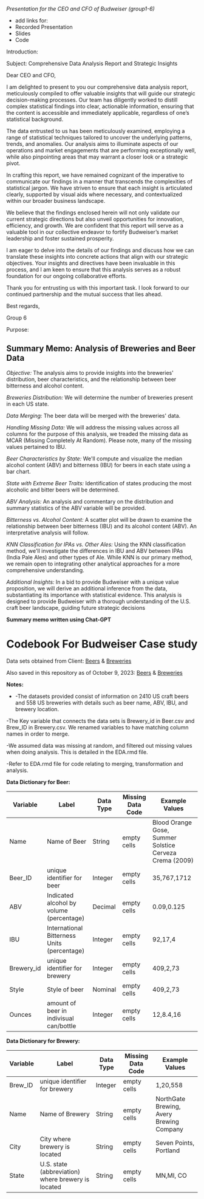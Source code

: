 *Presentation for the CEO and CFO of Budweiser (group1-6)*


- add links for: 
- Recorded Presentation
- Slides
- Code

Introduction:

Subject: Comprehensive Data Analysis Report and Strategic Insights

Dear CEO and CFO,

I am delighted to present to you our comprehensive data analysis report, meticulously compiled to offer valuable insights that will guide our strategic decision-making processes. Our team has diligently worked to distill complex statistical findings into clear, actionable information, ensuring that the content is accessible and immediately applicable, regardless of one’s statistical background.

The data entrusted to us has been meticulously examined, employing a range of statistical techniques tailored to uncover the underlying patterns, trends, and anomalies. Our analysis aims to illuminate aspects of our operations and market engagements that are performing exceptionally well, while also pinpointing areas that may warrant a closer look or a strategic pivot.

In crafting this report, we have remained cognizant of the imperative to communicate our findings in a manner that transcends the complexities of statistical jargon. We have striven to ensure that each insight is articulated clearly, supported by visual aids where necessary, and contextualized within our broader business landscape.

We believe that the findings enclosed herein will not only validate our current strategic directions but also unveil opportunities for innovation, efficiency, and growth. We are confident that this report will serve as a valuable tool in our collective endeavor to fortify Budweiser’s market leadership and foster sustained prosperity.

I am eager to delve into the details of our findings and discuss how we can translate these insights into concrete actions that align with our strategic objectives. Your insights and directives have been invaluable in this process, and I am keen to ensure that this analysis serves as a robust foundation for our ongoing collaborative efforts.

Thank you for entrusting us with this important task. I look forward to our continued partnership and the mutual success that lies ahead.

Best regards,

Group 6

Purpose:

## Summary Memo: Analysis of Breweries and Beer Data
*Objective:* The analysis aims to provide insights into the breweries' distribution, beer characteristics, and the relationship between beer bitterness and alcohol content.

*Breweries Distribution:* We will determine the number of breweries present in each US state.

*Data Merging:* The beer data will be merged with the breweries' data. 

*Handling Missing Data:* We will address the missing values across all columns for the purpose of this analysis, we treaded the missing data as MCAR (Missing Completely At Random). Please note, many of the missing values pertained to IBU. 

*Beer Characteristics by State:* We'll compute and visualize the median alcohol content (ABV) and bitterness (IBU) for beers in each state using a bar chart.

*State with Extreme Beer Traits:* Identification of states producing the most alcoholic and bitter beers will be determined.

*ABV Analysis:* An analysis and commentary on the distribution and summary statistics of the ABV variable will be provided.

*Bitterness vs. Alcohol Content:* A scatter plot will be drawn to examine the relationship between beer bitterness (IBU) and its alcohol content (ABV). An interpretative analysis will follow.

*KNN Classification for IPAs vs. Other Ales:* Using the KNN classification method, we'll investigate the differences in IBU and ABV between IPAs (India Pale Ales) and other types of Ale. While KNN is our primary method, we remain open to integrating other analytical approaches for a more comprehensive understanding.

*Additional Insights:* In a bid to provide Budweiser with a unique value proposition, we will derive an additional inference from the data, substantiating its importance with statistical evidence.
This analysis is designed to provide Budweiser with a thorough understanding of the U.S. craft beer landscape, guiding future strategic decisions

**Summary memo written using Chat-GPT** 

# Codebook For Budweiser Case study

Data sets obtained from Client:
[Beers](https://github.com/BivinSadler/MSDS_6306_Doing-Data-Science/blob/Master/Unit%208%20and%209%20Case%20Study%201/Beers.csv) 
& 
[Breweries](https://github.com/BivinSadler/MSDS_6306_Doing-Data-Science/blob/Master/Unit%208%20and%209%20Case%20Study%201/Breweries.csv)



Also saved in this repository as of October 9, 2023:
[Beers](https://github.com/jjsmu/group16/blob/main/Beers.csv) & 
[Breweries](https://github.com/jjsmu/group16/blob/main/Breweries.csv)



**Notes:** 
- -The datasets provided consist of information on 2410 US craft beers and 558 US breweries with details such as beer name, ABV, IBU, and brewery location. 

-The Key variable that connects the data sets is Brewery_id in Beer.csv and Brew_ID in Brewery.csv. We renamed variables to have matching column names in order to merge.

-We assumed data was missing at random, and filtered out missing values when doing analysis. This is detailed in the EDA.rmd file. 

-Refer to EDA.rmd file for code relating to merging, transformation and analysis. 

**Data Dictionary for Beer:**

| Variable   | Label                                       | Data Type | Missing Data Code | Example Values                                          |
|---------------|---------------|---------------|---------------|---------------|
| Name       | Name of Beer                                | String    | empty cells       | Blood Orange Gose, Summer Solstice Cerveza Crema (2009) |
| Beer_ID    | unique identifier for beer                  | Integer   | empty cells       | 35,767,1712                                             |
| ABV        | Indicated alcohol by volume (percentage)    | Decimal   | empty cells       | 0.09,0.125                                              |
| IBU        | International Bitterness Units (percentage) | Integer   | empty cells       | 92,17,4                                                 |
| Brewery_id | unique identifier for brewery               | Integer   | empty cells       | 409,2,73                                                |
| Style      | Style of beer                               | Nominal   | empty cells       | 409,2,73                                                |
| Ounces     | amount of beer in indivisual can/bottle     | Integer   | empty cells       | 12,8.4,16                                               |

**Data Dictionary for Brewery:**

| Variable | Label                                              | Data Type | Missing Data Code | Example Values                           |
|---------------|---------------|---------------|---------------|---------------|
| Brew_ID  | unique identifier for brewery                      | Integer   | empty cells       | 1,20,558                                 |
| Name     | Name of Brewery                                    | String    | empty cells       | NorthGate Brewing, Avery Brewing Company |
| City     | City where brewery is located                      | String    | empty cells       | Seven Points, Portland                   |
| State    | U.S. state (abbreviation) where brewery is located | String    | empty cells       | MN,MI, CO                                |

